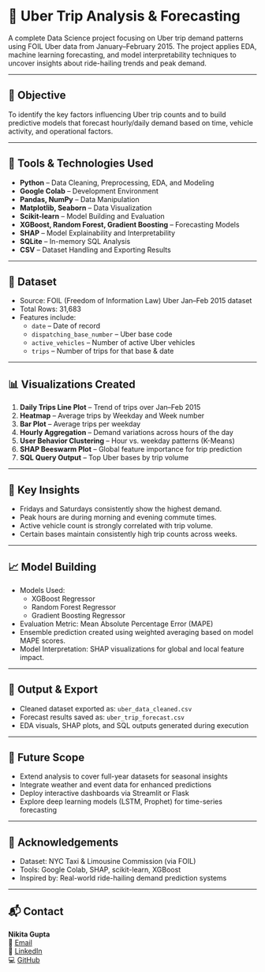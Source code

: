 # 🚖 Uber Trip Analysis & Forecasting

A complete Data Science project focusing on Uber trip demand patterns using FOIL Uber data from January–February 2015. The project applies EDA, machine learning forecasting, and model interpretability techniques to uncover insights about ride-hailing trends and peak demand.

---

## 📌 Objective

To identify the key factors influencing Uber trip counts and to build predictive models that forecast hourly/daily demand based on time, vehicle activity, and operational factors.

---

## 🧰 Tools & Technologies Used

- **Python** – Data Cleaning, Preprocessing, EDA, and Modeling
- **Google Colab** – Development Environment
- **Pandas, NumPy** – Data Manipulation
- **Matplotlib, Seaborn** – Data Visualization
- **Scikit-learn** – Model Building and Evaluation
- **XGBoost, Random Forest, Gradient Boosting** – Forecasting Models
- **SHAP** – Model Explainability and Interpretability
- **SQLite** – In-memory SQL Analysis
- **CSV** – Dataset Handling and Exporting Results

---

## 📁 Dataset

- Source: FOIL (Freedom of Information Law) Uber Jan–Feb 2015 dataset
- Total Rows: 31,683
- Features include:
  - `date` – Date of record
  - `dispatching_base_number` – Uber base code
  - `active_vehicles` – Number of active Uber vehicles
  - `trips` – Number of trips for that base & date

---

## 📊 Visualizations Created

1. **Daily Trips Line Plot** – Trend of trips over Jan–Feb 2015
2. **Heatmap** – Average trips by Weekday and Week number
3. **Bar Plot** – Average trips per weekday
4. **Hourly Aggregation** – Demand variations across hours of the day
5. **User Behavior Clustering** – Hour vs. weekday patterns (K-Means)
6. **SHAP Beeswarm Plot** – Global feature importance for trip prediction
7. **SQL Query Output** – Top Uber bases by trip volume

---

## 🧠 Key Insights

- Fridays and Saturdays consistently show the highest demand.
- Peak hours are during morning and evening commute times.
- Active vehicle count is strongly correlated with trip volume.
- Certain bases maintain consistently high trip counts across weeks.

---

## 📈 Model Building

- Models Used:
  - XGBoost Regressor
  - Random Forest Regressor
  - Gradient Boosting Regressor
- Evaluation Metric: Mean Absolute Percentage Error (MAPE)
- Ensemble prediction created using weighted averaging based on model MAPE scores.
- Model Interpretation: SHAP visualizations for global and local feature impact.

---

## 🧾 Output & Export

- Cleaned dataset exported as: `uber_data_cleaned.csv`
- Forecast results saved as: `uber_trip_forecast.csv`
- EDA visuals, SHAP plots, and SQL outputs generated during execution

---

## 🔮 Future Scope

- Extend analysis to cover full-year datasets for seasonal insights
- Integrate weather and event data for enhanced predictions
- Deploy interactive dashboards via Streamlit or Flask
- Explore deep learning models (LSTM, Prophet) for time-series forecasting

---

## 🙌 Acknowledgements

- Dataset: NYC Taxi & Limousine Commission (via FOIL)
- Tools: Google Colab, SHAP, scikit-learn, XGBoost
- Inspired by: Real-world ride-hailing demand prediction systems

---

## 📬 Contact

**Nikita Gupta**  
📧 [Email](mailto:nikitagpt06@gmail.com)  
🔗 [LinkedIn](https://www.linkedin.com/in/nikita-gupta-790a54284/)  
💻 [GitHub](https://github.com/Nikita-Gupta-19)

